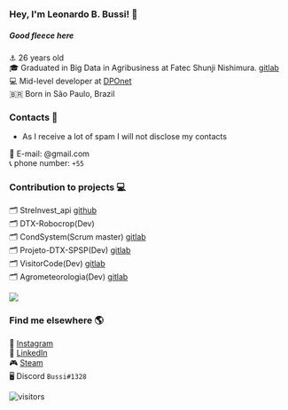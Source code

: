 ### Hey, I'm Leonardo B. Bussi! 🖖


##### Good fleece here

⚓️ 26 years old <br>
🎓 Graduated in Big Data in Agribusiness at Fatec Shunji Nishimura. [gitlab](https://gitlab.com/bdag/) <br>
💻 Mid-level developer at [DPOnet](https://www.dponet.com.br/) <br>
🇧🇷 Born in São Paulo, Brazil <br>

### Contacts 📱

* As I receive a lot of spam I will not disclose my contacts

📨 E-mail: @gmail.com <br>
📞 phone number: ` +55 ` <br>

### Contribution to projects 💻

🗂 StreInvest_api [github](https://github.com/StreInvest/streinvest_api) <br>
🗂 DTX-Robocrop(Dev) <br>
🗂 CondSystem(Scrum master) [gitlab](https://gitlab.com/bdag/condsystem) <br>
🗂 Projeto-DTX-SPSP(Dev) [gitlab](https://gitlab.com/BDAg/Projeto-DTX-SPSP) <br>
🗂 VisitorCode(Dev) [gitlab](https://gitlab.com/BDAg/qrcodevisits) <br>
🗂 Agrometeorologia(Dev) [gitlab](https://gitlab.com/BDAg/Agrometeorologia) <br>


  <img align="center" src="https://github-readme-stats.anuraghazra1.vercel.app/api/top-langs/?username=leonardobussi&layout=compact&theme=dracula" />


### Find me elsewhere 🌎

📸 [Instagram](https://instagram.com/bussi_leo) <br>
💼 [LinkedIn](https://www.linkedin.com/in/leonardobbussi/) <br>
🎮 [Steam](https://steamcommunity.com/id/leonardobussi) <br>
🖥️ Discord `Bussi#1328` <br>


![visitors](https://visitor-badge.laobi.icu/badge?page_id=leonardobussi.leonardobussi)
